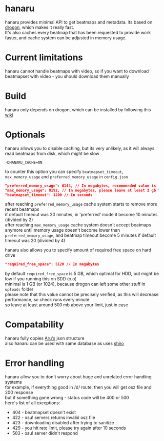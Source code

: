 # hanaru

hanaru provides minimal API to get beatmaps and metadata. Its based on [drogon][1], which makes it really fast.<br>
It's also caches every beatmap that has been requested to provide work faster, and cache system can be adjusted in memory usage.
<!-- TODO: Might add some test here? -->

# Current limitations

hanaru cannot handle beatmaps with video, so if you want to download beatmapset with video - you should download them manually

# Build

hanaru only depends on drogon, which can be installed by following this [wiki][2]

# Optionals

hanaru allows you to disable caching, but its very unlikely, as it will always read beatmaps from disk, which might be slow<br>
```
-DHANARU_CACHE=ON
```
to counter this option you can specify `beatmapset_timeout`, `max_memory_usage` and `preferred_memory_usage` in `config.json`
```json
"preferred_memory_usage": 6144, // In megabytes, recommended value is `max_memory_usage` / 2
"max_memory_usage": 8192, // In megabytes, please leave at least 2 gb for your system!
"beatmapset_timeout": 1200 // In seconds
```
after reaching `preferred_memory_usage` cache system starts to remove more recent beatmaps<br>
if default timeout was 20 minutes, in 'preferred' mode it become 10 minutes (divided by 2)<br>
after reaching `max_memory_usage` cache system doesn't accept beatmaps anymore until memory usage doesn't become lower than `preferred_memory_usage`, and beatmap timeout become 5 minutes if default timeout was 20 (divided by 4)


hanaru also allows you to specify amount of required free space on hard drive
```json
"required_free_space": 5120 // In megabytes
```
by default `required_free_space` is 5 GB, which optimal for HDD, but might be low if you running this on SDD (o.o)<br>
minimal is 1 GB (or 1024), because drogon can left some other stuff in `uploads` folder<br>
please note that this value cannot be precisely verified, as this will decrease performance, so check runs every minute<br>
so leave at least around 500 mb above your limit, just in case

# Compatability
hanaru fully copies [Aru's][3] json structure<br>
also hanaru can be used with same database as uses [shiro][4]

# Error handling
hanaru allow you to don't worry about huge and unrelated error handling systems<br>
for example, if everything good in /d/ route, then you will get osz file and 200 response<br>
but if something gone wrong - status code will be 400 or 500<br>
here's list of all exceptions:
- 404 - beatmapset doesn't exist
- 422 - osu! servers returns invalid osz file
- 423 - downloading disabled after trying to sanitize
- 429 - you hit rate limit, please try again after 10 seconds
- 503 - osu! server didn't respond

[1]: https://github.com/drogonframework/drogon
[2]: https://github.com/drogonframework/drogon/wiki/ENG-02-Installation
[3]: https://github.com/Rynnya/Aru
[4]: https://github.com/Rynnya/shiro